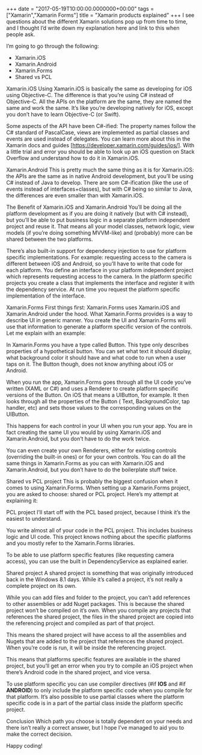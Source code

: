 +++
date = "2017-05-19T10:00:00.0000000+00:00"
tags = ["Xamarin","Xamarin Forms"]
title = "Xamarin products explained"
+++
I see questions about the different Xamarin solutions pop up from time to time,
and I thought I’d write down my explanation here and link to this when people
ask.

I’m going to go through the following:

 * Xamarin.iOS
 * Xamarin.Android
 * Xamarin.Forms
 * Shared vs PCL

Xamarin.iOS
Using Xamarin.iOS is basically the same as developing for iOS using Objective-C.
The difference is that you’re using C# instead of Objective-C. All the APIs on
the platform are the same, they are named the same and work the same. It’s like
you’re developing natively for iOS, except you don’t have to learn Objective-C
(or Swift).

Some aspects of the API have been C#-ified: The property names follow the C#
standard of PascalCase, views are implemented as partial  classes and events are
used instead of delegates. You can learn more about this in the Xamarin docs
and
guides [https://developer.xamarin.com/guides/ios/]. With a little trial and
error you should be able to look up an iOS question on Stack Overflow and
understand how to do it in Xamarin.iOS.

Xamarin.Android
This is pretty much the same thing as it is for Xamarin.iOS: the APIs are the
same as in native Android development, but you’ll be using C# instead of Java to
develop. There are som C#-ification (like the use of events instead of
interfaces+classes), but with C# being so similar to Java, the differences are
even smaller than with Xamarin.iOS.

The Benefit of Xamarin.iOS and Xamarin.Android
You’ll be doing all the platform development as if you are doing it natively
(but with C# instead), but you’ll be able to put business logic in a separate
platform independent project and reuse it. That means all your model classes,
network logic, view models (if you’re doing something MVVM-like) and (probably)
more can be shared between the two platforms.

There’s also built-in support for dependency injection to use for platform
specific implementations. For example: requesting access to the camera is
different between iOS and Android, so you’ll have to write that code for each
platform. You define an interface  in your platform independent project which
represents requesting access to the camera. In the platform specific projects
you create a class that implements the interface and register it with the
dependency service. At run time you request the platform specific implementation
of the interface.

Xamarin.Forms
First things first: Xamarin.Forms uses Xamarin.iOS and Xamarin.Android under the
hood. What Xamarin.Forms provides is a way to describe UI in generic manner. You
create the UI and Xamarin.Forms will use that information to generate a platform
specific version of the controls. Let me explain with an example:

In Xamarin.Forms you have a type called Button. This type only describes
properties of a hypothetical button. You can set what text it should display,
what background color it should have and what code to run when a user taps on
it. The Button  though, does not know anything about iOS or Android.

When you run the app, Xamarin.Forms goes through all the UI code you’ve written
(XAML or C#) and uses a Renderer  to create platform specific versions of the 
Button. On iOS that means a UIButton, for example. It then looks through all the
properties of the Button  ( Text, BackgroundColor, tap handler, etc) and sets
those values to the corresponding values on the UIButton.

This happens for each control in your UI when you run your app. You are in fact
creating the same UI you would by using Xamarin.iOS and Xamarin.Android, but you
don’t have to do the work twice.

You can even create your own Renderers, either for existing controls (overriding
the built-in ones) or for your own controls. You can do all the same things in
Xamarin.Forms as you can with Xamarin.iOS and Xamarin.Android, but you don’t
have to do the boilerplate stuff twice.

Shared vs PCL project
This is probably the biggest confusion when it comes to using Xamarin.Forms.
When setting up a Xamarin.Forms project, you are asked to choose: shared or PCL
project. Here’s my attempt at explaining it:

PCL project
I’ll start off with the PCL based project, because I think it’s the easiest to
understand.

You write almost all of your code in the PCL project. This includes business
logic and UI code. This project knows nothing about the specific platforms and
you mostly refer to the Xamarin.Forms libraries.

To be able to use platform specific features (like requesting camera access),
you can use the built in DependencyService  as explained earier.

Shared project
A shared project is something that was originally introduced back in the Windows
8.1 days. While it’s called a project, it’s not really a complete project on its
own.

While you can add files and folder to the project, you can’t add references to
other assemblies or add Nuget packages. This is because the shared project won’t
be compiled on it’s own. When you compile any projects that references the
shared project, the files in the shared project are copied into the referencing
project and compiled as part of that project.

This means the shared project will have access to all the assemblies and Nugets
that are added to the project that references the shared project. When you’re
code is run, it will be inside the referencing project.

This means that platforms specific features are available in the shared project,
but you’ll get an error when you try to compile an iOS project when there’s
Android code in the shared project, and vice versa.

To use platform specific you can use compiler directives (#if __IOS__  and #if
__ANDROID__) to only include the platform specific code when you compile for
that platform. It’s also possible to use partial classes where the platform
specific code is in a part of the partial class inside the platform specific
project.

Conclusion
Which path you choose is totally dependent on your needs and there isn’t really
a correct answer, but I hope I’ve managed to aid you to make the correct
decision.

Happy coding!
